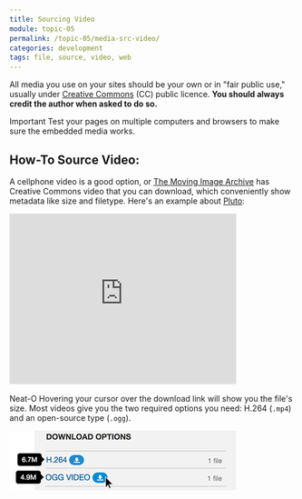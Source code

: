 ```yaml
---
title: Sourcing Video
module: topic-05
permalink: /topic-05/media-src-video/
categories: development
tags: file, source, video, web
---
```


<div class="divider-heading"></div>

All media you use on your sites should be your own or in "fair public use," usually under [Creative Commons](https://creativecommons.org/) (CC) public licence. **You should always credit the author when asked to do so.**

<span class="label label-danger">Important</span> Test your pages on multiple computers and browsers to make sure the embedded media works.


## How-To Source Video:

 A cellphone video is a good option, or [The Moving Image Archive](https://archive.org/details/movies) has Creative Commons video that you can download, which conveniently show metadata like size and filetype. Here's an example about [Pluto](https://archive.org/details/Pluto_Flyby):

<div class="external-embed" style="width: 400px;">
  <iframe src="https://player.vimeo.com/video/237977600?autoplay=0&loop=1&color=E95420&title=0&byline=0&portrait=0" width="400" height="300" frameborder="0" webkitallowfullscreen mozallowfullscreen allowfullscreen></iframe>
</div>

<span class="label label-success">Neat-O</span> Hovering your cursor over the download link will show you the file's size. Most videos give you the two required options you need: H.264 (`.mp4`) and an open-source type (`.ogg`).

<img src="../img/archive-download-hover.png" alt="Hovering mouse over download icons" title="Downloading with Archive.org" width="400" height="auto" />
